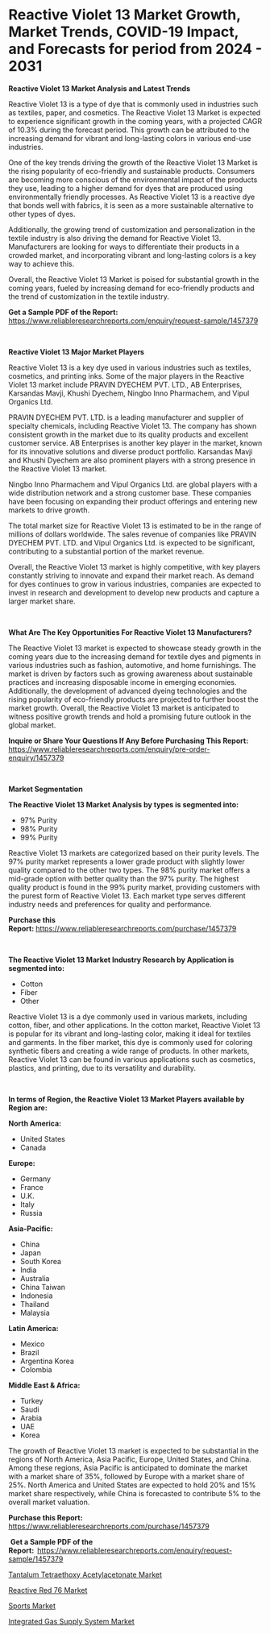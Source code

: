<p><h1>Reactive Violet 13 Market Growth, Market Trends, COVID-19 Impact, and Forecasts for period from 2024 - 2031</h1></p><p><strong>Reactive Violet 13 Market Analysis and Latest Trends</strong></p>
<p><p>Reactive Violet 13 is a type of dye that is commonly used in industries such as textiles, paper, and cosmetics. The Reactive Violet 13 Market is expected to experience significant growth in the coming years, with a projected CAGR of 10.3% during the forecast period. This growth can be attributed to the increasing demand for vibrant and long-lasting colors in various end-use industries.</p><p>One of the key trends driving the growth of the Reactive Violet 13 Market is the rising popularity of eco-friendly and sustainable products. Consumers are becoming more conscious of the environmental impact of the products they use, leading to a higher demand for dyes that are produced using environmentally friendly processes. As Reactive Violet 13 is a reactive dye that bonds well with fabrics, it is seen as a more sustainable alternative to other types of dyes.</p><p>Additionally, the growing trend of customization and personalization in the textile industry is also driving the demand for Reactive Violet 13. Manufacturers are looking for ways to differentiate their products in a crowded market, and incorporating vibrant and long-lasting colors is a key way to achieve this.</p><p>Overall, the Reactive Violet 13 Market is poised for substantial growth in the coming years, fueled by increasing demand for eco-friendly products and the trend of customization in the textile industry.</p></p>
<p><strong>Get a Sample PDF of the Report:&nbsp;</strong> <a href="https://www.reliableresearchreports.com/enquiry/request-sample/1457379">https://www.reliableresearchreports.com/enquiry/request-sample/1457379</a></p>
<p>&nbsp;</p>
<p><strong>Reactive Violet 13 Major Market Players</strong></p>
<p><p>Reactive Violet 13 is a key dye used in various industries such as textiles, cosmetics, and printing inks. Some of the major players in the Reactive Violet 13 market include PRAVIN DYECHEM PVT. LTD., AB Enterprises, Karsandas Mavji, Khushi Dyechem, Ningbo Inno Pharmachem, and Vipul Organics Ltd.</p><p>PRAVIN DYECHEM PVT. LTD. is a leading manufacturer and supplier of specialty chemicals, including Reactive Violet 13. The company has shown consistent growth in the market due to its quality products and excellent customer service. AB Enterprises is another key player in the market, known for its innovative solutions and diverse product portfolio. Karsandas Mavji and Khushi Dyechem are also prominent players with a strong presence in the Reactive Violet 13 market.</p><p>Ningbo Inno Pharmachem and Vipul Organics Ltd. are global players with a wide distribution network and a strong customer base. These companies have been focusing on expanding their product offerings and entering new markets to drive growth.</p><p>The total market size for Reactive Violet 13 is estimated to be in the range of millions of dollars worldwide. The sales revenue of companies like PRAVIN DYECHEM PVT. LTD. and Vipul Organics Ltd. is expected to be significant, contributing to a substantial portion of the market revenue.</p><p>Overall, the Reactive Violet 13 market is highly competitive, with key players constantly striving to innovate and expand their market reach. As demand for dyes continues to grow in various industries, companies are expected to invest in research and development to develop new products and capture a larger market share.</p></p>
<p>&nbsp;</p>
<p><strong>What Are The Key Opportunities For Reactive Violet 13 Manufacturers?</strong></p>
<p><p>The Reactive Violet 13 market is expected to showcase steady growth in the coming years due to the increasing demand for textile dyes and pigments in various industries such as fashion, automotive, and home furnishings. The market is driven by factors such as growing awareness about sustainable practices and increasing disposable income in emerging economies. Additionally, the development of advanced dyeing technologies and the rising popularity of eco-friendly products are projected to further boost the market growth. Overall, the Reactive Violet 13 market is anticipated to witness positive growth trends and hold a promising future outlook in the global market.</p></p>
<p><strong>Inquire or Share Your Questions If Any Before Purchasing This Report:</strong> <a href="https://www.reliableresearchreports.com/enquiry/pre-order-enquiry/1457379">https://www.reliableresearchreports.com/enquiry/pre-order-enquiry/1457379</a></p>
<p>&nbsp;</p>
<p><strong>Market Segmentation</strong></p>
<p><strong>The Reactive Violet 13 Market Analysis by types is segmented into:</strong></p>
<p><ul><li>97% Purity</li><li>98% Purity</li><li>99% Purity</li></ul></p>
<p><p>Reactive Violet 13 markets are categorized based on their purity levels. The 97% purity market represents a lower grade product with slightly lower quality compared to the other two types. The 98% purity market offers a mid-grade option with better quality than the 97% purity. The highest quality product is found in the 99% purity market, providing customers with the purest form of Reactive Violet 13. Each market type serves different industry needs and preferences for quality and performance.</p></p>
<p><strong>Purchase this Report:&nbsp;</strong><a href="https://www.reliableresearchreports.com/purchase/1457379">https://www.reliableresearchreports.com/purchase/1457379</a></p>
<p>&nbsp;</p>
<p><strong>The Reactive Violet 13 Market Industry Research by Application is segmented into:</strong></p>
<p><ul><li>Cotton</li><li>Fiber</li><li>Other</li></ul></p>
<p><p>Reactive Violet 13 is a dye commonly used in various markets, including cotton, fiber, and other applications. In the cotton market, Reactive Violet 13 is popular for its vibrant and long-lasting color, making it ideal for textiles and garments. In the fiber market, this dye is commonly used for coloring synthetic fibers and creating a wide range of products. In other markets, Reactive Violet 13 can be found in various applications such as cosmetics, plastics, and printing, due to its versatility and durability.</p></p>
<p>&nbsp;</p>
<p><strong>In terms of Region, the Reactive Violet 13 Market Players available by Region are:</strong></p>
<p>
    <p> <strong> North America: </strong>
        <ul>
            <li>United States</li>
            <li>Canada</li>
        </ul>
        </p> 
    <p> <strong> Europe: </strong>
        <ul>
            <li>Germany</li>
            <li>France</li>
            <li>U.K.</li>
            <li>Italy</li>
            <li>Russia</li>
        </ul>
        </p> 
    <p> <strong> Asia-Pacific: </strong>
        <ul>
            <li>China</li>
            <li>Japan</li>
            <li>South Korea</li>
            <li>India</li>
            <li>Australia</li>
            <li>China Taiwan</li>
            <li>Indonesia</li>
            <li>Thailand</li>
            <li>Malaysia</li>
        </ul>
        </p> 
    <p> <strong> Latin America: </strong>
        <ul>
            <li>Mexico</li>
            <li>Brazil</li>
            <li>Argentina Korea</li>
            <li>Colombia</li>
        </ul>
        </p> 
    <p> <strong> Middle East & Africa: </strong>
        <ul>
            <li>Turkey</li>
            <li>Saudi</li>
            <li>Arabia</li>
            <li>UAE</li>
            <li>Korea</li>
        </ul>
    </p>
    </p>
<p><p>The growth of Reactive Violet 13 market is expected to be substantial in the regions of North America, Asia Pacific, Europe, United States, and China. Among these regions, Asia Pacific is anticipated to dominate the market with a market share of 35%, followed by Europe with a market share of 25%. North America and United States are expected to hold 20% and 15% market share respectively, while China is forecasted to contribute 5% to the overall market valuation.</p></p>
<p><strong>Purchase this Report: </strong><a href="https://www.reliableresearchreports.com/purchase/1457379">https://www.reliableresearchreports.com/purchase/1457379</a></p>
<p>&nbsp;<strong>Get a Sample PDF of the Report:&nbsp;&nbsp;</strong><a href="https://www.reliableresearchreports.com/enquiry/request-sample/1457379">https://www.reliableresearchreports.com/enquiry/request-sample/1457379</a></p>
<p><strong></strong></p>
<p><p><a href="https://github.com/juniordelafrance/Market-Research-Report-List-2/blob/main/tantalum-tetraethoxy-acetylacetonate-market.md">Tantalum Tetraethoxy Acetylacetonate Market</a></p><p><a href="https://github.com/jaidynmorantestelletmjzya/Market-Research-Report-List-1/blob/main/reactive-red-76-market.md">Reactive Red 76 Market</a></p><p><a href="https://faithful-glue-af3.notion.site/Sports-Market-Size-2024-2031-Global-Industrial-Analysis-Key-Geographical-Regions-Market-Share-T-4f7ad23e9f3d41ef9167889b5fd46ae5">Sports Market</a></p><p><a href="https://view.publitas.com/reportprime-1/integrated-gas-supply-system-market-size-focuses-on-market-dynamics-in-depth-analysis-and-future-projections-of-its-market-forecasted-for-period-from-2024-to-2031/">Integrated Gas Supply System Market</a></p></p>